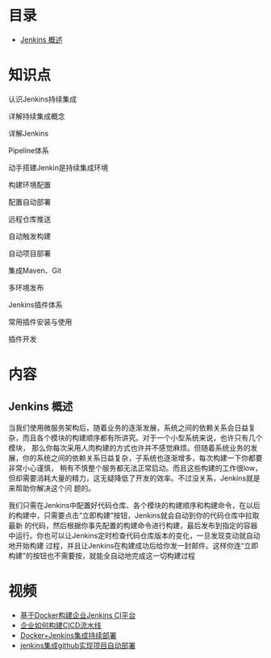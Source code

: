 # 目录
* [Jenkins 概述](#Jenkins-概述)


# 知识点

认识Jenkins持续集成

详解持续集成概念

详解Jenkins

Pipeline体系

动手搭建Jenkin是持续集成环境

构建环境配置

配置自动部署

远程仓库推送

自动触发构建

自动项目部署

集成Maven、Git

多环境发布

Jenkins插件体系

常用插件安装与使用

插件开发

# 内容
## Jenkins 概述

当我们使用微服务架构后，随着业务的逐渐发展，系统之间的依赖关系会日益复杂，而且各个模块的构建顺序都有所讲究。对于一个小型系统来说，也许只有几个模块，
那么你每次采用人肉构建的方式也许并不感觉麻烦。但随着系统业务的发展，你的系统之间的依赖关系日益复杂，子系统也逐渐增多，每次构建一下你都要非常小心谨慎，
稍有不慎整个服务都无法正常启动。而且这些构建的工作很low，但却需要消耗大量的精力，这无疑降低了开发的效率。不过没关系，Jenkins就是来帮助你解决这个问
题的。

我们只需在Jenkins中配置好代码仓库、各个模块的构建顺序和构建命令，在以后的构建中，只需要点击“立即构建”按钮，Jenkins就会自动到你的代码仓库中拉取最新
的代码，然后根据你事先配置的构建命令进行构建，最后发布到指定的容器中运行。你也可以让Jenkins定时检查代码仓库版本的变化，一旦发现变动就自动地开始构建
过程，并且让Jenkins在构建成功后给你发一封邮件。这样你连“立即构建”的按钮也不需要按，就能全自动地完成这一切构建过程

# 视频

  * [基于Docker构建企业Jenkins CI平台](https://www.bilibili.com/video/av63925465/?spm_id_from=333.788.videocard.2)
  * [企业如何构建CICD流水线](https://www.bilibili.com/video/av52572586/?spm_id_from=333.788.videocard.2)
  * [Docker+Jenkins集成持续部署](https://www.bilibili.com/video/av62369964/?spm_id_from=333.788.videocard.8)
  * [jenkins集成github实现项目自动部署](https://www.bilibili.com/video/av35343775/?spm_id_from=333.788.videocard.7)
  
  
